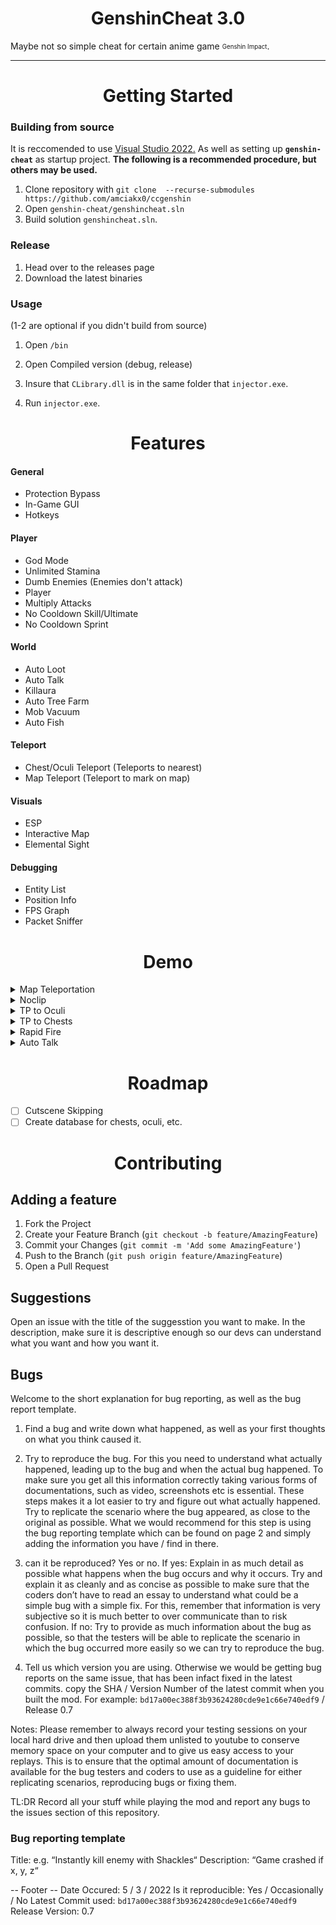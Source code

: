 <h1 align="center">GenshinCheat 3.0</h1>

Maybe not so simple cheat for certain anime game <sub><sup>Genshin Impact</sup></sub>.
<hr>

<h1 align="center">Getting Started</h1>

### Building from source
It is reccomended to use [Visual Studio 2022.](https://visualstudio.microsoft.com/)
As well as setting up **`genshin-cheat`** as startup project.
**The following is a recommended procedure, but others may be used.**
1. Clone repository with `git clone  --recurse-submodules https://github.com/amciakx0/ccgenshin`
1. Open `genshin-cheat/genshincheat.sln`
1. Build solution `genshincheat.sln`.

### Release
1. Head over to the releases page
1. Download the latest binaries

### Usage
(1-2 are optional if you didn't build from source)
1. Open `/bin`
1. Open Compiled version (debug, release)


1. Insure that `CLibrary.dll` is in the same folder that `injector.exe`.
1. Run `injector.exe`.

<h1 align="center">Features</h1>

#### General
- Protection Bypass
- In-Game GUI
- Hotkeys

#### Player
- God Mode
- Unlimited Stamina  
- Dumb Enemies (Enemies don't attack)
- Player
- Multiply Attacks
- No Cooldown Skill/Ultimate
- No Cooldown Sprint

#### World
- Auto Loot  
- Auto Talk  
- Killaura  
- Auto Tree Farm  
- Mob Vacuum
- Auto Fish

#### Teleport
- Chest/Oculi Teleport (Teleports to nearest)
- Map Teleport (Teleport to mark on map)

#### Visuals 
- ESP
- Interactive Map
- Elemental Sight

#### Debugging
- Entity List
- Position Info
- FPS Graph
- Packet Sniffer


<h1 align="center">Demo</h1>

<details>
  <summary>Map Teleportation</summary>
  <img src="https://github.com/CallowBlack/gif-demos/blob/main/genshin-cheat/map-teleport-demo.gif"/>
</details>
<details>
  <summary>Noclip</summary>
  <img src="https://github.com/CallowBlack/gif-demos/blob/main/genshin-cheat/noclip-demo.gif"/>
</details>
<details>
  <summary>TP to Oculi</summary>
  <img src="https://github.com/CallowBlack/gif-demos/blob/main/genshin-cheat/oculi-teleport-demo.gif"/>
</details>
<details>
  <summary>TP to Chests</summary>
  <img src="https://github.com/CallowBlack/gif-demos/blob/main/genshin-cheat/chest-teleport-demo.gif"/>
</details>
<details>
  <summary>Rapid Fire</summary>
  <img src="https://github.com/CallowBlack/gif-demos/blob/main/genshin-cheat/rapid-fire-demo.gif"/>
</details>
<details>
  <summary>Auto Talk</summary>
  <img src="https://github.com/CallowBlack/gif-demos/blob/main/genshin-cheat/auto-talk-demo.gif"/>
</details>

<h1 align="center">Roadmap</h1>

- [ ] Cutscene Skipping
- [ ] Create database for chests, oculi, etc.

<h1 align="center">Contributing</h1>

## Adding a feature
1. Fork the Project
1. Create your Feature Branch (`git checkout -b feature/AmazingFeature`)
1. Commit your Changes (`git commit -m 'Add some AmazingFeature'`)
1. Push to the Branch (`git push origin feature/AmazingFeature`)
1. Open a Pull Request

## Suggestions

Open an issue with the title of the suggesstion you want to make.
In the description, make sure it is descriptive enough so our devs can understand what you want and how you want it.  

## Bugs
Welcome to the short explanation for bug reporting, as well as the bug report template.

1. Find a bug and write down what happened, as well as your first thoughts on what you think caused it.

2. Try to reproduce the bug. For this you need to understand what actually happened, leading up to the bug and when the actual bug happened. To make sure you get all this information correctly taking various forms of documentations, such as video, screenshots etc is essential. These steps makes it a lot easier to try and figure out what actually happened. Try to replicate the scenario where the bug appeared, as close to the original as possible. What we would recommend for this step is using the bug reporting template which can be found on page 2 and simply adding the information you have / find in there.

3. can it be reproduced? Yes or no. If yes: Explain in as much detail as possible what happens when the bug occurs and why it occurs. Try and explain it as cleanly and as concise as possible to make sure that the coders don’t have to read an essay to understand what could be a simple bug with a simple fix. For this, remember that information is very subjective so it is much better to over communicate than to risk confusion. If no: Try to provide as much information about the bug as possible, so that the testers will be able to replicate the scenario in which the bug occurred more easily so we can try to reproduce the bug.

4. Tell us which version you are using. Otherwise we would be getting bug reports on the same issue, that has been infact fixed in the latest commits. copy the SHA / Version Number of the latest commit when you built the mod. For example: `bd17a00ec388f3b93624280cde9e1c66e740edf9` / Release 0.7

Notes: Please remember to always record your testing sessions on your local hard drive and then upload them unlisted to youtube to conserve memory space on your computer and to give us easy access to your replays. This is to ensure that the optimal amount of documentation is available for the bug testers and coders to use as a guideline for either replicating scenarios, reproducing bugs or fixing them.

TL:DR Record all your stuff while playing the mod and report any bugs to the issues section of this repository.

### Bug reporting template
Title: e.g. “Instantly kill enemy with Shackles“
Description: “Game crashed if x, y, z“

-- Footer -- 
Date Occured: 5 / 3 / 2022
Is it reproducible: Yes / Occasionally / No
Latest Commit used: `bd17a00ec388f3b93624280cde9e1c66e740edf9`
Release Version: 0.7
